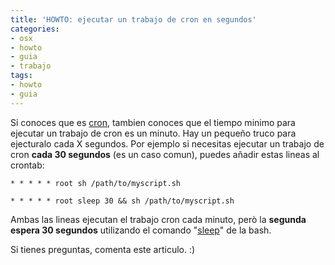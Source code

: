 ```yaml
---
title: 'HOWTO: ejecutar un trabajo de cron en segundos'
categories:
- osx
- howto
- guia
- trabajo
tags:
- howto
- guia
---
```

Si conoces que es [cron](http://es.wikipedia.org/wiki/Cron), tambien conoces
que el tiempo minimo para ejecutar un trabajo de cron es un minuto. Hay un
pequeño truco para ejecturalo cada X segundos. Por ejemplo si necesitas
ejecutar un trabajo de cron **cada 30 segundos** (es un caso comun), puedes
añadir estas lineas al crontab:

    
    
    * * * * * root sh /path/to/myscript.sh  
    
    * * * * * root sleep 30 && sh /path/to/myscript.sh

  
Ambas las lineas ejecutan el trabajo cron cada minuto, però la **segunda
espera 30 segundos** utilizando el comando
"[sleep](http://en.wikipedia.org/wiki/Sleep_\(Unix\))" de la bash.

Si tienes preguntas, comenta este articulo. :)

